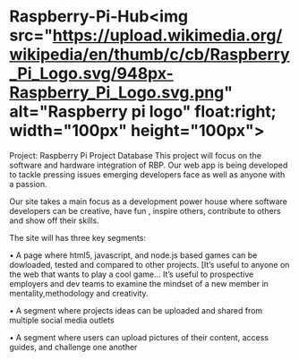 # Raspberry-Pi-Hub<img src="https://upload.wikimedia.org/wikipedia/en/thumb/c/cb/Raspberry_Pi_Logo.svg/948px-Raspberry_Pi_Logo.svg.png" alt="Raspberry pi logo" float:right; width="100px" height="100px">

Project: Raspberry Pi Project Database
This project will focus on the software and hardware integration of RBP. Our web app is being developed to tackle pressing issues emerging developers face as well as anyone with a passion.

Our site takes a main focus as a development power house where software developers can be creative, have fun , inspire others, contribute to others and show off their skills.

The site will has three key segments:

•  A page where html5, javascript, and node.js based games can be dowloaded, tested and compared to other projects. [It’s useful to anyone on the web that wants to play a cool game… It’s useful to prospective employers and dev teams to examine the mindset of a new member in mentality,methodology and creativity.

• A segment where projects ideas can be uploaded and shared from multiple social media outlets


• A segment where users can upload pictures of their content, access guides, and challenge one another
